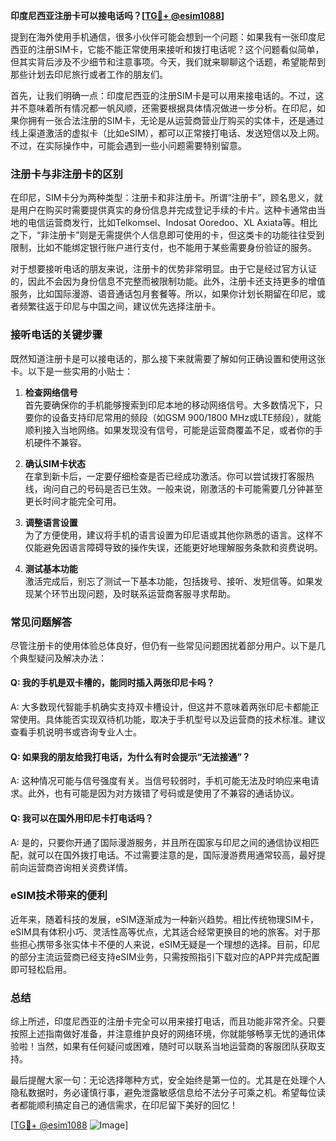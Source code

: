 **印度尼西亚注册卡可以接电话吗？[[TG💪+ @esim1088](https://t.me/s/esim1088)]**

提到在海外使用手机通信，很多小伙伴可能会想到一个问题：如果我有一张印度尼西亚的注册SIM卡，它能不能正常使用来接听和拨打电话呢？这个问题看似简单，但其实背后涉及不少细节和注意事项。今天，我们就来聊聊这个话题，希望能帮到那些计划去印尼旅行或者工作的朋友们。

首先，让我们明确一点：印度尼西亚的注册SIM卡是可以用来接电话的。不过，这并不意味着所有情况都一帆风顺，还需要根据具体情况做进一步分析。在印尼，如果你拥有一张合法注册的SIM卡，无论是从运营商营业厅购买的实体卡，还是通过线上渠道激活的虚拟卡（比如eSIM），都可以正常接打电话、发送短信以及上网。不过，在实际操作中，可能会遇到一些小问题需要特别留意。

### 注册卡与非注册卡的区别

在印尼，SIM卡分为两种类型：注册卡和非注册卡。所谓“注册卡”，顾名思义，就是用户在购买时需要提供真实的身份信息并完成登记手续的卡片。这种卡通常由当地的电信运营商发行，比如Telkomsel、Indosat Ooredoo、XL Axiata等。相比之下，“非注册卡”则是无需提供个人信息即可使用的卡，但这类卡的功能往往受到限制，比如不能绑定银行账户进行支付，也不能用于某些需要身份验证的服务。

对于想要接听电话的朋友来说，注册卡的优势非常明显。由于它是经过官方认证的，因此不会因为身份信息不完整而被限制功能。此外，注册卡还支持更多的增值服务，比如国际漫游、语音通话包月套餐等。所以，如果你计划长期留在印尼，或者频繁往返于印尼与中国之间，建议优先选择注册卡。

### 接听电话的关键步骤

既然知道注册卡是可以接电话的，那么接下来就需要了解如何正确设置和使用这张卡。以下是一些实用的小贴士：

1. **检查网络信号**  
   首先要确保你的手机能够搜索到印尼本地的移动网络信号。大多数情况下，只要你的设备支持印尼常用的频段（如GSM 900/1800 MHz或LTE频段），就能顺利接入当地网络。如果发现没有信号，可能是运营商覆盖不足，或者你的手机硬件不兼容。

2. **确认SIM卡状态**  
   在拿到新卡后，一定要仔细检查是否已经成功激活。你可以尝试拨打客服热线，询问自己的号码是否已生效。一般来说，刚激活的卡可能需要几分钟甚至更长时间才能完全可用。

3. **调整语言设置**  
   为了方便使用，建议将手机的语言设置为印尼语或其他你熟悉的语言。这样不仅能避免因语言障碍导致的操作失误，还能更好地理解服务条款和资费说明。

4. **测试基本功能**  
   激活完成后，别忘了测试一下基本功能，包括拨号、接听、发短信等。如果发现某个环节出现问题，及时联系运营商客服寻求帮助。

### 常见问题解答

尽管注册卡的使用体验总体良好，但仍有一些常见问题困扰着部分用户。以下是几个典型疑问及解决办法：

#### Q: 我的手机是双卡槽的，能同时插入两张印尼卡吗？
A: 大多数现代智能手机确实支持双卡槽设计，但这并不意味着两张印尼卡都能正常使用。具体能否实现双待机功能，取决于手机型号以及运营商的技术标准。建议查看手机说明书或咨询专业人士。

#### Q: 如果我的朋友给我打电话，为什么有时会提示“无法接通”？
A: 这种情况可能与信号强度有关。当信号较弱时，手机可能无法及时响应来电请求。此外，也有可能是因为对方拨错了号码或是使用了不兼容的通话协议。

#### Q: 我可以在国外用印尼卡打电话吗？
A: 是的，只要你开通了国际漫游服务，并且所在国家与印尼之间的通信协议相匹配，就可以在国外拨打电话。不过需要注意的是，国际漫游费用通常较高，最好提前向运营商咨询相关资费详情。

### eSIM技术带来的便利

近年来，随着科技的发展，eSIM逐渐成为一种新兴趋势。相比传统物理SIM卡，eSIM具有体积小巧、灵活性高等优点，尤其适合经常更换目的地的旅客。对于那些担心携带多张实体卡不便的人来说，eSIM无疑是一个理想的选择。目前，印尼的部分主流运营商已经支持eSIM业务，只需按照指引下载对应的APP并完成配置即可轻松启用。

### 总结

综上所述，印度尼西亚的注册卡完全可以用来接打电话，而且功能非常齐全。只要按照上述指南做好准备，并注意维护良好的网络环境，你就能够畅享无忧的通讯体验啦！当然，如果有任何疑问或困难，随时可以联系当地运营商的客服团队获取支持。

最后提醒大家一句：无论选择哪种方式，安全始终是第一位的。尤其是在处理个人隐私数据时，务必谨慎行事，避免泄露敏感信息给不法分子可乘之机。希望每位读者都能顺利搞定自己的通信需求，在印尼留下美好的回忆！

[[TG💪+ @esim1088](https://t.me/s/esim1088) ![Image](https://i.postimg.cc/4NQfJmqS/Snipaste-2025-05-13-00-14-12.png)]